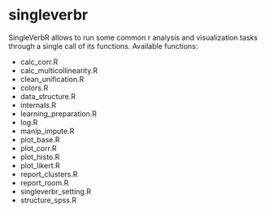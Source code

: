 # singleverbr
SingleVerbR allows to run some common r analysis and visualization tasks through a single call of its functions.
Available functions:


 * calc_corr.R
 * calc_multicollinearity.R
 * clean_unification.R
 * colors.R
 * data_structure.R
 * internals.R
 * learning_preparation.R
 * log.R
 * manip_impute.R
 * plot_base.R
 * plot_corr.R
 * plot_histo.R
 * plot_likert.R
 * report_clusters.R
 * report_room.R
 * singleverbr_setting.R
 * structure_spss.R
